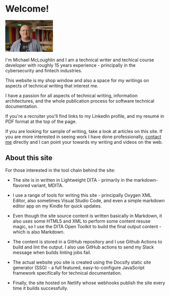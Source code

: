 # Welcome!

![](MichaelMcLoughlin.jpg)

I'm Michael McLoughlin and I am a technical writer and techical course developer with roughly 15 years experience - principally in the cybersecurity and fintech industries.

This website is my shop window and also a space for my writings on aspects of technical writing that interest me.

I have a passion for all aspects of technical writing, information architectures, and the whole publication process for software technical documentation.

If you're a recruiter you'll find links to my LinkedIn profile, and my resumé in PDF format at the top of the page.

If you are looking for sample of writing, take a look at articles on this site. If you are more interested in seeing work I have done professionally, [contact me](mailto:michael@ditatechwriter.com) directly and I can point your towards my writing and videos on the web.

## About this site

For those interested in the tool chain behind the site:

-   The site is in written in Lightweight DITA - primarily in the markdown-flavored variant, MDITA.

-   I use a range of tools for writing this site - principally Oxygen XML Editor, also sometimes Visual Studio Code, and even a simple markdown editor app on my Kindle for quick updates.

-   Even though the site source content is written basically in Markdown, it also uses some HTML5 and XML to perform some content resuse magic, so I use the DITA Open Toolkit to build the final output content - which is also Markdown.

-   The content is stored in a GitHub repository and I use Github Actions to build and lint the output. I also use GitHub actions to send my Slack message when builds linting jobs fail.

-   The actual website you site is created using the Docsify static site generator \(SSG\) - a full featured, easy-to-configure JavaScript framework specifically for technical documentation.

-   Finally, the site hosted on Netlify whose webhooks publish the site every time it builds successfully.



